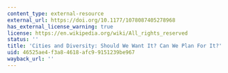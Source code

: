 ```yaml
---
content_type: external-resource
external_url: https://doi.org/10.1177/1078087405278968
has_external_license_warning: true
license: https://en.wikipedia.org/wiki/All_rights_reserved
status: ''
title: 'Cities and Diversity: Should We Want It? Can We Plan For It?'
uid: 46525ae4-f3a8-4618-afc9-9151239be967
wayback_url: ''
---
```

